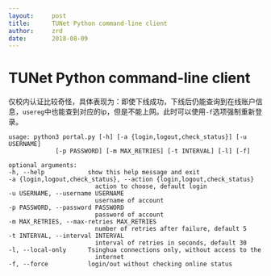 ```yaml
---
layout:     post
title:      TUNet Python command-line client
author:     zrd
date:       2018-08-09
---
```


# TUNet Python command-line client

仅校内认证比较奇怪，具体表现为：即使下线成功，下线后仍能查询到在线账户信息，`usereg`中也能查到对应的ip，但是不能上网。此时可以使用`-f`选项强制重新登录。

    usage: python3 portal.py [-h] [-a {login,logout,check_status}] [-u USERNAME]
                 [-p PASSWORD] [-m MAX_RETRIES] [-t INTERVAL] [-l] [-f]

    optional arguments:
    -h, --help            show this help message and exit
    -a {login,logout,check_status}, --action {login,logout,check_status}
                            action to choose, default login
    -u USERNAME, --username USERNAME
                            username of account
    -p PASSWORD, --password PASSWORD
                            password of account
    -m MAX_RETRIES, --max-retries MAX_RETRIES
                            number of retries after failure, default 5
    -t INTERVAL, --interval INTERVAL
                            interval of retries in seconds, default 30
    -l, --local-only      Tsinghua connections only, without access to the
                            internet
    -f, --force           login/out without checking online status